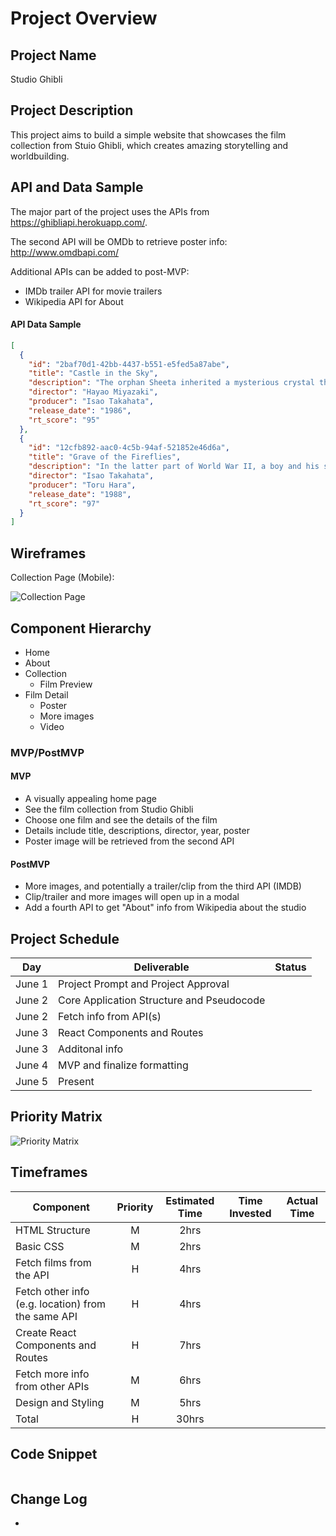 # Project Overview

## Project Name

Studio Ghibli

## Project Description

This project aims to build a simple website that showcases the film collection from Stuio Ghibli, which creates amazing storytelling and worldbuilding. 

## API and Data Sample

The major part of the project uses the APIs from https://ghibliapi.herokuapp.com/.

The second API will be OMDb to retrieve poster info: http://www.omdbapi.com/

Additional APIs can be added to post-MVP:
- IMDb trailer API for movie trailers
- Wikipedia API for About


#### API Data Sample
```json
[
  {
    "id": "2baf70d1-42bb-4437-b551-e5fed5a87abe",
    "title": "Castle in the Sky",
    "description": "The orphan Sheeta inherited a mysterious crystal that links her to the mythical sky-kingdom of Laputa. With the help of resourceful Pazu and a rollicking band of sky pirates, she makes her way to the ruins of the once-great civilization. Sheeta and Pazu must outwit the evil Muska, who plans to use Laputa's science to make himself ruler of the world.",
    "director": "Hayao Miyazaki",
    "producer": "Isao Takahata",
    "release_date": "1986",
    "rt_score": "95"
  },
  {
    "id": "12cfb892-aac0-4c5b-94af-521852e46d6a",
    "title": "Grave of the Fireflies",
    "description": "In the latter part of World War II, a boy and his sister, orphaned when their mother is killed in the firebombing of Tokyo, are left to survive on their own in what remains of civilian life in Japan. The plot follows this boy and his sister as they do their best to survive in the Japanese countryside, battling hunger, prejudice, and pride in their own quiet, personal battle.",
    "director": "Isao Takahata",
    "producer": "Toru Hara",
    "release_date": "1988",
    "rt_score": "97"
  }
]
```

## Wireframes
Collection Page (Mobile): 

![Collection Page](https://res.cloudinary.com/dvmkqx6v1/image/upload/v1590985536/Mobile_1_o8nwok.png)

## Component Hierarchy
- Home
- About
- Collection
  - Film Preview
- Film Detail
  - Poster
  - More images
  - Video


### MVP/PostMVP  
#### MVP 

- A visually appealing home page
- See the film collection from Studio Ghibli
- Choose one film and see the details of the film
- Details include title, descriptions, director, year, poster 
- Poster image will be retrieved from the second API


#### PostMVP  
- More images, and potentially a trailer/clip from the third API (IMDB)
- Clip/trailer and more images will open up in a modal
- Add a fourth API to get "About" info from Wikipedia about the studio

## Project Schedule

|  Day | Deliverable | Status
|---|---| ---|
|June 1| Project Prompt and Project Approval | 
|June 2| Core Application Structure and Pseudocode | 
|June 2| Fetch info from API(s)  | 
|June 3| React Components and Routes | 
|June 3| Additonal info | 
|June 4| MVP and finalize formatting | 
|June 5| Present | 

## Priority Matrix

![Priority Matrix](https://res.cloudinary.com/dvmkqx6v1/image/upload/v1590985536/Priority_Matrix_hblzqm.png)


## Timeframes

| Component | Priority | Estimated Time | Time Invested | Actual Time |
| --- | :---: |  :---: | :---: | :---: |
| HTML Structure | M | 2hrs|  |  |
| Basic CSS | M | 2hrs|  |  |
| Fetch films from the API | H | 4hrs|  | |
| Fetch other info (e.g. location) from the same API | H | 4hrs|  |  |
| Create React Components and Routes | H | 7hrs|  |  |
| Fetch more info from other APIs | M | 6hrs| |  |
| Design and Styling | M | 5hrs|  |  |
| Total | H | 30hrs|  |  |

## Code Snippet
```javascript

```

## Change Log
- 
